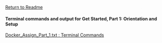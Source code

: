 [ Return to Readme ](/Docker_Assign_Part1_2_3)  


#### Terminal commands and output for Get Started, Part 1: Orientation and Setup 
[ Docker_Assign_Part_1.txt : Terminal Commands](/Docker_Tutorial/Docker_Part1/Docker_Assign_Part_1.txt)

